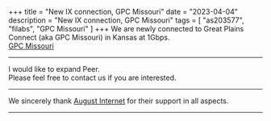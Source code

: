+++
title = "New IX connection, GPC Missouri"
date = "2023-04-04"
description = "New IX connection, GPC Missouri"
tags = [
    "as203577",
    "filabs",
    "GPC Missouri"
]
+++
We are newly connected to Great Plains Connect (aka GPC Missouri) in Kansas at 1Gbps.  
[GPC Missouri](https://greatplains.io/)  

---
I would like to expand Peer.   
Please feel free to contact us if you are interested.

---
We sincerely thank [August Internet](https://august.is)  for their support in all aspects.

---
